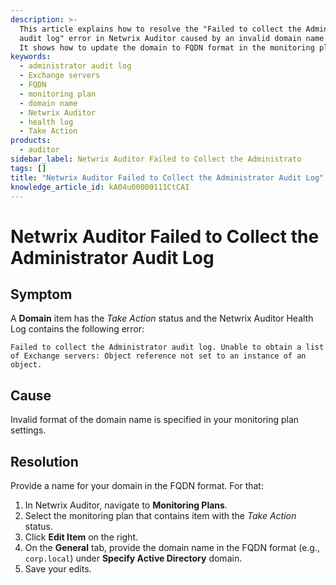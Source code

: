 ```yaml
---
description: >-
  This article explains how to resolve the "Failed to collect the Administrator
  audit log" error in Netwrix Auditor caused by an invalid domain name format.
  It shows how to update the domain to FQDN format in the monitoring plan.
keywords:
  - administrator audit log
  - Exchange servers
  - FQDN
  - monitoring plan
  - domain name
  - Netwrix Auditor
  - health log
  - Take Action
products:
  - auditor
sidebar_label: Netwrix Auditor Failed to Collect the Administrato
tags: []
title: "Netwrix Auditor Failed to Collect the Administrator Audit Log"
knowledge_article_id: kA04u00000111CtCAI
---
```


# Netwrix Auditor Failed to Collect the Administrator Audit Log

## Symptom

A **Domain** item has the *Take Action* status and the Netwrix Auditor Health Log contains the following error:

```
Failed to collect the Administrator audit log. Unable to obtain a list of Exchange servers: Object reference not set to an instance of an object. 
```

## Cause

Invalid format of the domain name is specified in your monitoring plan settings.

## Resolution

Provide a name for your domain in the FQDN format. For that:

1. In Netwrix Auditor, navigate to **Monitoring Plans**.
2. Select the monitoring plan that contains item with the *Take Action* status.
3. Click **Edit Item** on the right.
4. On the **General** tab, provide the domain name in the FQDN format (e.g., `corp.local`) under **Specify Active Directory** domain.
5. Save your edits.

